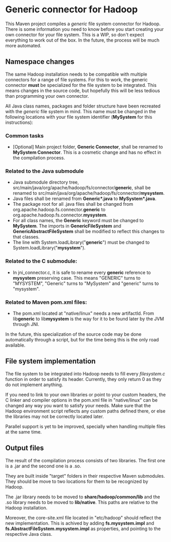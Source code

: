 # Generic connector for Hadoop

This Maven project compiles a *generic* file system connector for Hadoop. There is some information you need to know before you start creating your own connector for your file system. This is a WIP, so don't expect everything to work out of the box. In the future, the process will be much more automated.


## Namespace changes

The same Hadoop installation needs to be compatible with multiple connectors for a range of file systems. For this to work, the generic connector **must** be specialized for the file system to be integrated. This means changes in the source code, but hopefully this will be less tedious than programming your own connector.

All Java class names, packages and folder structure have been recreated with the *generic* file system in mind. This name must be changed in the following locations with your file system identifier (**MySystem** for this instructions):

### Common tasks

- [Optional] Main project folder, **Generic Connector**, shall be renamed to **MySystem Connector**. This is a cosmetic change and has no effect in the compilation process.

### Related to the Java submodule

- Java submodule directory tree, src/main/java/org/apache/hadoop/fs/connector/**generic**, shall be renamed to src/main/java/org/apache/hadoop/fs/connector/**mysystem**.
- Java files shall be renamed from **Generic\*.java** to **MySystem\*.java**.
- The package root for all .java files shall be changed from org.apache.hadoop.fs.connector.**generic** to org.apache.hadoop.fs.connector.**mysystem**.
- For all class names, the **Generic** keyword must be changed to **MySystem**. The imports in **GenericFileSystem** and **GenericAbstractFileSystem** shall be modified to reflect this changes to that classes.
- The line with System.loadLibrary("**generic**") must be changed to System.loadLibrary("**mysystem**").

### Related to the C submodule:

- In jni_connector.c, it is safe to rename every **generic** reference to **mysystem** preserving case. This means "GENERIC" turns to "MYSYSTEM", "Generic" turns to "MySystem" and "generic" turns to "mysystem".

### Related to Maven pom.xml files:

- The pom.xml located at "native/linux" needs a new artifactId. From lib**generic** to lib**mysystem** is the way for it to be found later by the JVM through JNI.

In the future, this specialization of the source code may be done automatically through a script, but for the time being this is the only road available.


## File system implementation

The file system to be integrated into Hadoop needs to fill every *filesystem.c* function in order to satisfy its header. Currently, they only return 0 as they do not implement anything.

If you need to link to your own libraries or point to your custom headers, the C linker and compiler options in the pom.xml file in "native/linux" can be changed any way you want to satisfy your needs. Make sure that the Hadoop environment script reflects any custom paths defined there, or else the libraries may not be correctly located later.

Parallel support is yet to be improved, specially when handling multiple files at the same time.


## Output files


The result of the compilation process consists of two libraries. The first one is a .jar and the second one is a .so.

They are built inside "target" folders in their respective Maven submodules. They should be move to two locations for them to be recognized by Hadoop.

The .jar library needs to be moved to **share/hadoop/common/lib** and the .so library needs to be moved to **lib/native**. This paths are relative to the Hadoop installation.

Moreover, the core-site.xml file located in "etc/hadoop" should reflect the new implementation. This is achived by adding **fs.mysystem.impl** and **fs.AbstractFileSystem.mysystem.impl** as properties, and pointing to the respective Java class.